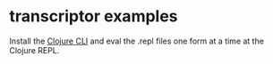 # transcriptor examples

Install the [Clojure CLI](https://clojure.org/guides/deps_and_cli) and
eval the .repl files one form at a time at the Clojure REPL.

